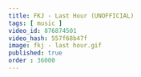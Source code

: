 ```yaml
---
title: FKJ - Last Hour (UNOFFICIAL)
tags: [ music ]
video_id: 876874501
video_hash: 557f68b47f
image: fkj - last hour.gif
published: true
order : 36000
---
```

